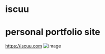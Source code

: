 # iscuu
# personal portfolio site
https://iscuu.com
![image](https://github.com/geekqq/iscuu/assets/53326015/4787d858-d5f8-4a5b-97af-83806ac78fa3)
